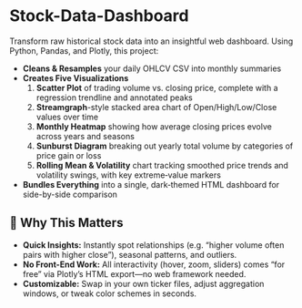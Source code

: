 # Stock-Data-Dashboard

Transform raw historical stock data into an insightful web dashboard. Using Python, Pandas, and Plotly, this project:

- **Cleans & Resamples** your daily OHLCV CSV into monthly summaries  
- **Creates Five Visualizations**  
  1. **Scatter Plot** of trading volume vs. closing price, complete with a regression trendline and annotated peaks  
  2. **Streamgraph**-style stacked area chart of Open/High/Low/Close values over time  
  3. **Monthly Heatmap** showing how average closing prices evolve across years and seasons  
  4. **Sunburst Diagram** breaking out yearly total volume by categories of price gain or loss  
  5. **Rolling Mean & Volatility** chart tracking smoothed price trends and volatility swings, with key extreme‐value markers  
- **Bundles Everything** into a single, dark‐themed HTML dashboard for side-by-side comparison  


## 🚀 Why This Matters

- **Quick Insights:** Instantly spot relationships (e.g. “higher volume often pairs with higher close”), seasonal patterns, and outliers.  
- **No Front-End Work:** All interactivity (hover, zoom, sliders) comes “for free” via Plotly’s HTML export—no web framework needed.  
- **Customizable:** Swap in your own ticker files, adjust aggregation windows, or tweak color schemes in seconds.
